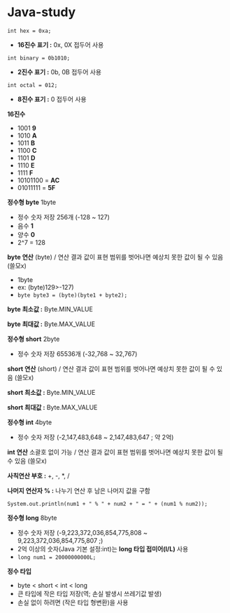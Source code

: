 # Java-study

`int hex = 0xa;`
- **16진수 표기 :** 0x, 0X 접두어 사용

`int binary = 0b1010;`
- **2진수 표기 :** 0b, 0B 접두어 사용

`int octal = 012;`
- **8진수 표기 :** 0 접두어 사용

**16진수** 
- 1001 **9**
- 1010 **A**
- 1011 **B**
- 1100 **C** 
- 1101 **D** 
- 1110 **E**
- 1111 **F**
- 10101100 = **AC**
- 01011111 = **5F**

**정수형 byte** 1byte
- 정수 숫자 저장 256개 (-128 ~ 127)
- 음수 **1**
- 양수 **0**
- 2^7 = 128 

**byte 연산** (byte) / 연산 결과 값이 표현 범위를 벗어나면 예상치 못한 값이 될 수 있음 (쓸모x)
- 1byte
- ex: (byte)129>-127)
- `byte byte3 = (byte)(byte1 + byte2);`

**byte 최소값 :** Byte.MIN_VALUE

**byte 최대값 :** Byte.MAX_VALUE

**정수형 short** 2byte
- 정수 숫자 저장 65536개 (-32,768 ~ 32,767)

**short 연산** (short) / 연산 결과 값이 표현 범위를 벗어나면 예상치 못한 값이 될 수 있음 (쓸모x)

**short 최소값 :** Byte.MIN_VALUE

**short 최대값 :** Byte.MAX_VALUE

**정수형 int** 4byte
- 정수 숫자 저장 (-2,147,483,648 ~ 2,147,483,647 ; 약 2억)

**int 연산** 소괄호 없이 가능 / 연산 결과 값이 표현 범위를 벗어나면 예상치 못한 값이 될 수 있음 (쓸모x)

**사칙연산 부호 :** +, -, *, /

**나머지 연산자 % :** 나누기 연산 후 남은 나머지 값을 구함

`System.out.println(num1 + " % " + num2 + " = " + (num1 % num2));`

**정수형 long** 8byte
- 정수 숫자 저장 (-9,223,372,036,854,775,808 ~ 9,223,372,036,854,775,807 ;)
- 2억 이상의 숫자(Java 기본 설정:int)는 **long 타입 접미어(l/L)** 사용
- `long num1 = 20000000000L;`

**정수 타입** 
- byte < short < int < long
- 큰 타입에 작은 타입 저장(역; 손실 발생시 쓰레기값 발생)
- 손실 없이 하려면 (작은 타입 형변환)을 사용


